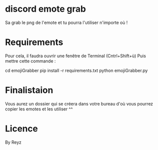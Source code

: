 # discord emote grab

Sa grab le png de l'emote et tu pourra l'utiliser n'importe où !

# Requirements

Pour cela, il faudra ouvrir une fenêtre de Terminal (Cntrl+Shift+ù)
Puis mettre cette commande : 

cd emojiGrabber
pip install -r requirements.txt
python emojiGrabber.py

# Finalistaion 

Vous aurez un dossier qui se créera dans votre bureau d'où vous pourrez copier 
les emotes et les utiliser ^^

# Licence

By Reyz

